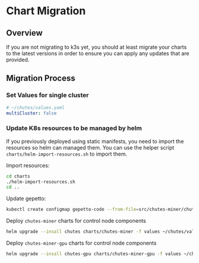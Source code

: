 # Chart Migration

## Overview

If you are not migrating to k3s yet, you should at least migrate your charts to the latest versions in order to ensure you can apply any updates that are provided.

## Migration Process

### Set Values for single cluster

```yaml
# ~/chutes/values.yaml
multiCluster: false
```

### Update K8s resources to be managed by helm

If you previously deployed using static manifests, you need to import the resources so helm can managed them.  You can use the helper script `charts/helm-import-resources.sh` to import them.

Import resources:
```bash
cd charts
./helm-import-resources.sh
cd ..
```

Update gepetto:
```bash
kubectl create configmap gepetto-code --from-file=src/chutes-miner/chutes_miner/gepetto.py -o yaml --dry-run=client | kubectl apply -n chutes -f -
```

Deploy `chutes-miner` charts for control node components
```bash
helm upgrade --insall chutes charts/chutes-miner -f values ~/chutes/values.yaml
```

Deploy `chutes-miner-gpu` charts for control node components
```bash
helm upgrade --insall chutes-gpu charts/chutes-miner-gpu -f values ~/chutes/values.yaml
```